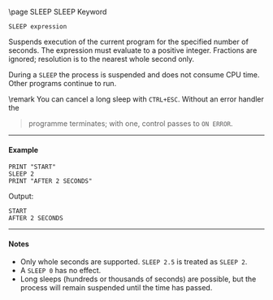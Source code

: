 \page SLEEP SLEEP Keyword

```basic
SLEEP expression
```

Suspends execution of the current program for the specified number of seconds.
The expression must evaluate to a positive integer. Fractions are ignored; resolution is to the nearest whole second only.

During a `SLEEP` the process is suspended and does not consume CPU time. Other programs continue to run.


\remark You can cancel a long sleep with `CTRL+ESC`. Without an error handler the
> programme terminates; with one, control passes to `ON ERROR`.

---

#### Example

```basic
PRINT "START"
SLEEP 2
PRINT "AFTER 2 SECONDS"
```

Output:

```
START
AFTER 2 SECONDS
```

---

#### Notes

* Only whole seconds are supported. `SLEEP 2.5` is treated as `SLEEP 2`.
* A `SLEEP 0` has no effect.
* Long sleeps (hundreds or thousands of seconds) are possible, but the process will remain suspended until the time has passed.
